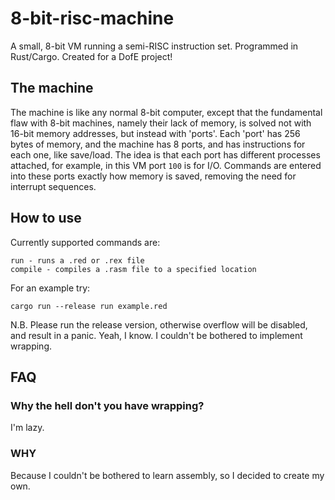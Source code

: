 # 8-bit-risc-machine
A small, 8-bit VM running a semi-RISC instruction set. Programmed in Rust/Cargo. Created for a DofE project!
## The machine
The machine is like any normal 8-bit computer, except that the fundamental flaw with 8-bit machines, namely their lack of memory, is solved not with 16-bit memory addresses, but instead with 'ports'. Each 'port' has 256 bytes of memory, and the machine has 8 ports, and has instructions for each one, like save/load. The idea is that each port has different processes attached, for example, in this VM port `100` is for I/O. Commands are entered into these ports exactly how memory is saved, removing the need for interrupt sequences.
## How to use
Currently supported commands are:
```
run - runs a .red or .rex file
compile - compiles a .rasm file to a specified location
```
For an example try:
```
cargo run --release run example.red
```
N.B. Please run the release version, otherwise overflow will be disabled, and result in a panic.
Yeah, I know.
I couldn't be bothered to implement wrapping.
## FAQ
### Why the hell don't you have wrapping?
I'm lazy.
### WHY
Because I couldn't be bothered to learn assembly, so I decided to create my own.
